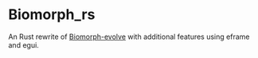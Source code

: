 # Biomorph_rs

An Rust rewrite of [Biomorph-evolve](https://github.com/jggatc/biomorph-evolve) with additional features using eframe and egui.